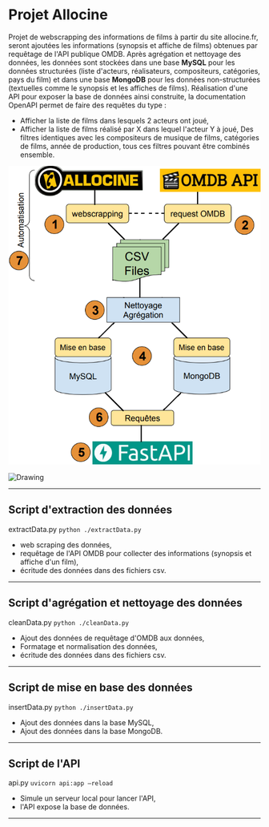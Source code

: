 # **Projet Allocine**

Projet de webscrapping des informations de films à partir du site allocine.fr, seront ajoutées les informations (synopsis et affiche de films) obtenues par requêtage de l'API publique OMDB.
Après agrégation et nettoyage des données, les données sont stockées dans une base **MySQL** pour les données structurées (liste d'acteurs, réalisateurs, compositeurs, catégories, pays du film) et dans une base **MongoDB** pour les données non-structurées (textuelles comme le synopsis et les affiches de films).
Réalisation d'une API pour exposer la base de données ainsi construite, la documentation OpenAPI permet de faire des requêtes du type :
- Afficher la liste de films dans lesquels 2 acteurs ont joué,
- Afficher la liste de films réalisé par X dans lequel l'acteur Y à joué,
Des filtres identiques avec les compositeurs de musique de films, catégories de films, année de production, tous ces filtres pouvant être combinés ensemble.

![diag](https://github.com/Franck-LF/projectBlock1/blob/main/images/diag.png)

<img src="![image.JPG](https://github.com/Franck-LF/projectBlock1/blob/main/images/diag.png)" alt="Drawing" style="width: 200px;"/>

---

## **Script d'extraction des données**

extractData.py
<code>python ./extractData.py</code>

- web scraping des données,
- requêtage de l'API OMDB pour collecter des informations (synopsis et affiche d'un film),
- écritude des données dans des fichiers csv.

---

## **Script d'agrégation et nettoyage des données**

cleanData.py
<code>python ./cleanData.py</code>

- Ajout des données de requêtage d'OMDB aux données,
- Formatage et normalisation des données,
- écritude des données dans des fichiers csv.

---

## **Script de mise en base des données**

insertData.py
<code>python ./insertData.py</code>

- Ajout des données dans la base MySQL,
- Ajout des données dans la base MongoDB.

---

## **Script de l'API**

api.py
<code>uvicorn api:app –reload</code>

- Simule un serveur local pour lancer l'API,
- l'API expose la base de données.

---

